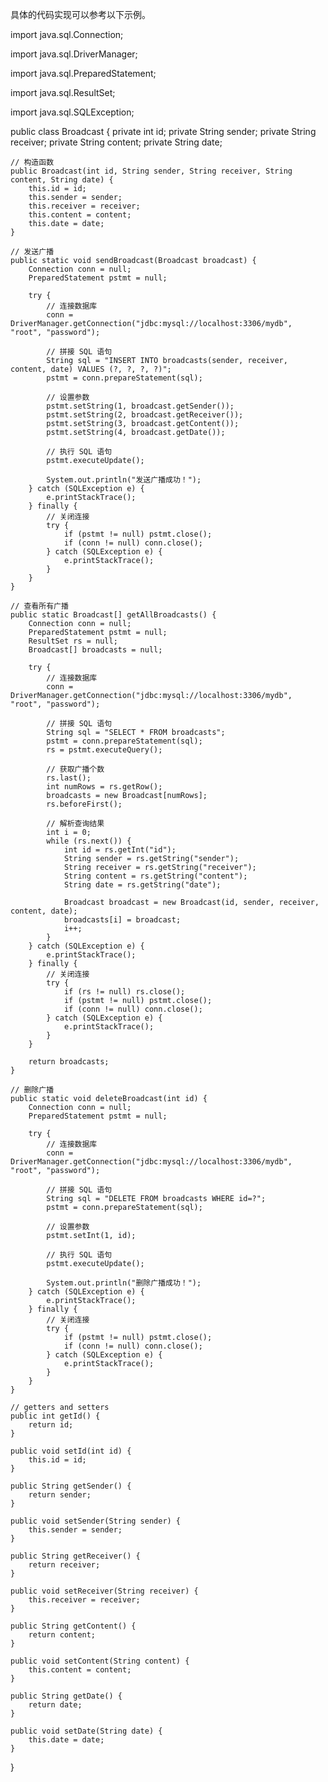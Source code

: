 具体的代码实现可以参考以下示例。

import java.sql.Connection;

import java.sql.DriverManager;

import java.sql.PreparedStatement;

import java.sql.ResultSet;

import java.sql.SQLException;


public class Broadcast {
    private int id;
    private String sender;
    private String receiver;
    private String content;
    private String date;

    // 构造函数
    public Broadcast(int id, String sender, String receiver, String content, String date) {
        this.id = id;
        this.sender = sender;
        this.receiver = receiver;
        this.content = content;
        this.date = date;
    }

    // 发送广播
    public static void sendBroadcast(Broadcast broadcast) {
        Connection conn = null;
        PreparedStatement pstmt = null;

        try {
            // 连接数据库
            conn = DriverManager.getConnection("jdbc:mysql://localhost:3306/mydb", "root", "password");

            // 拼接 SQL 语句
            String sql = "INSERT INTO broadcasts(sender, receiver, content, date) VALUES (?, ?, ?, ?)";
            pstmt = conn.prepareStatement(sql);

            // 设置参数
            pstmt.setString(1, broadcast.getSender());
            pstmt.setString(2, broadcast.getReceiver());
            pstmt.setString(3, broadcast.getContent());
            pstmt.setString(4, broadcast.getDate());

            // 执行 SQL 语句
            pstmt.executeUpdate();

            System.out.println("发送广播成功！");
        } catch (SQLException e) {
            e.printStackTrace();
        } finally {
            // 关闭连接
            try {
                if (pstmt != null) pstmt.close();
                if (conn != null) conn.close();
            } catch (SQLException e) {
                e.printStackTrace();
            }
        }
    }

    // 查看所有广播
    public static Broadcast[] getAllBroadcasts() {
        Connection conn = null;
        PreparedStatement pstmt = null;
        ResultSet rs = null;
        Broadcast[] broadcasts = null;

        try {
            // 连接数据库
            conn = DriverManager.getConnection("jdbc:mysql://localhost:3306/mydb", "root", "password");

            // 拼接 SQL 语句
            String sql = "SELECT * FROM broadcasts";
            pstmt = conn.prepareStatement(sql);
            rs = pstmt.executeQuery();

            // 获取广播个数
            rs.last();
            int numRows = rs.getRow();
            broadcasts = new Broadcast[numRows];
            rs.beforeFirst();

            // 解析查询结果
            int i = 0;
            while (rs.next()) {
                int id = rs.getInt("id");
                String sender = rs.getString("sender");
                String receiver = rs.getString("receiver");
                String content = rs.getString("content");
                String date = rs.getString("date");

                Broadcast broadcast = new Broadcast(id, sender, receiver, content, date);
                broadcasts[i] = broadcast;
                i++;
            }
        } catch (SQLException e) {
            e.printStackTrace();
        } finally {
            // 关闭连接
            try {
                if (rs != null) rs.close();
                if (pstmt != null) pstmt.close();
                if (conn != null) conn.close();
            } catch (SQLException e) {
                e.printStackTrace();
            }
        }

        return broadcasts;
    }

    // 删除广播
    public static void deleteBroadcast(int id) {
        Connection conn = null;
        PreparedStatement pstmt = null;

        try {
            // 连接数据库
            conn = DriverManager.getConnection("jdbc:mysql://localhost:3306/mydb", "root", "password");

            // 拼接 SQL 语句
            String sql = "DELETE FROM broadcasts WHERE id=?";
            pstmt = conn.prepareStatement(sql);

            // 设置参数
            pstmt.setInt(1, id);

            // 执行 SQL 语句
            pstmt.executeUpdate();

            System.out.println("删除广播成功！");
        } catch (SQLException e) {
            e.printStackTrace();
        } finally {
            // 关闭连接
            try {
                if (pstmt != null) pstmt.close();
                if (conn != null) conn.close();
            } catch (SQLException e) {
                e.printStackTrace();
            }
        }
    }

    // getters and setters
    public int getId() {
        return id;
    }

    public void setId(int id) {
        this.id = id;
    }

    public String getSender() {
        return sender;
    }

    public void setSender(String sender) {
        this.sender = sender;
    }

    public String getReceiver() {
        return receiver;
    }

    public void setReceiver(String receiver) {
        this.receiver = receiver;
    }

    public String getContent() {
        return content;
    }

    public void setContent(String content) {
        this.content = content;
    }

    public String getDate() {
        return date;
    }

    public void setDate(String date) {
        this.date = date;
    }
}
